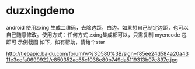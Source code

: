# duzxingdemo
android 使用zxing 生成二维码，去除边距，白边。如果想自己制定边距，也可以自己随意修改。使用方式：任何方式 zxing集成都可以，只需复制 myencode 包即可
示例截图 如下，如有帮助，请给个star

http://tiebapic.baidu.com/forum/w%3D580%3B/sign=f85ee24d584a20a4311e3ccfa0699922/e850352ac65c1038e80b749da5119313b07e897c.jpg
